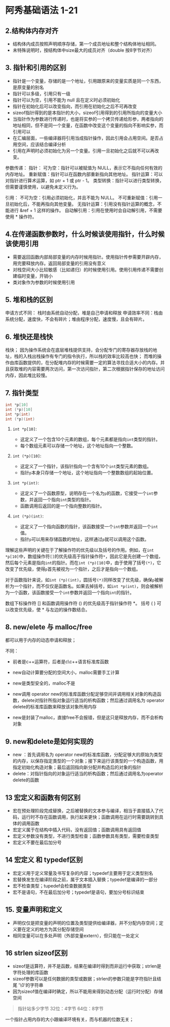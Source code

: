 # 阿秀基础语法 1-21

## 2.结构体内存对齐

+ 结构体内成员按照声明顺序存储，第一个成员地址和整个结构体地址相同。
+ 未特殊说明时，按结构体中size最大的成员对齐（double 按8字节对齐）

## 3. 指针和引用的区别

+ 指针是一个变量，存储的是一个地址，引用跟原来的变量实质是同一个东西，是原变量的别名
+ 指针可以多级，引用只有一级
+ 指针可以为空，引用不能为 null 且在定义时必须初始化
+ 指针在初始化后可以改变指向，而引用在初始化之后不可再改变
+ sizeof指针得到的是本指针的大小，sizeof引用得到的引用所指向的变量大小
+ 当指针作为参数进行传递时，也是将实参的一个拷贝传递给形参，两者指向的地址相同，但不是同一个变量，在函数中改变这个变量的指向不影响实参，而引用可以
+ 在汇编层面，一些编译器将引用当成指针操作，因此引用会占用空间。是否占用空间，应该结合编译分析
+ 引用在声明时必须初始化为另一个变量。引用一旦初始化之后就不可以再改变。

参数传递：
指针：
可为空：指针可以被赋值为 NULL，表示它不指向任何有效的内存地址。
重新赋值：指针可以在函数内部重新指向其他地址。
指针运算：可以对指针进行算术运算，如 ptr + 1 或 ptr - 1。
类型转换：指针可以进行类型转换，但需要谨慎使用，以避免未定义行为。

引用：
不可为空：引用必须初始化，并且不能为 NULL。
不可重新赋值：引用一旦初始化后，不能再指向其他变量。
无指针运算：引用没有指针运算的概念，不能进行 &ref + 1 这样的操作。
自动解引用：引用在使用时会自动解引用，不需要使用 * 操作符。

## 4.在传递函数参数时，什么时候该使用指针，什么时候该使用引用

+ 需要返回函数内部局部变量的内存时候用指针。使用指针传参需要开辟内存，用完要释放内存。返回局部变量的引用没有意义
+ 对栈空间大小比较敏感（比如递归）的时候使用引用。使用引用传递不需要创建临时变量，开销小
+ 类对象作为参数的时候使用引用

## 5. 堆和栈的区别

申请方式不同： 栈时由系统自动分配，堆是自己申请和释放
申请效率不同：栈由系统分配，速度快，不会有碎片；堆由程序分配，速度慢，且会有碎片。

## 6. 堆快还是栈快

栈快；
因为操作系统会在底层堆栈提供支持，会分配专门的寄存器存放栈的地址，栈的入栈出栈操作有专门的指令执行，所以栈的效率比较高也快；
而堆的操作由库函数提供的，在分配堆内存的时候需要一定的算法寻找合适大小的内存。并且获取堆的内容需要两次访问，第一次访问指针，第二次根据指针保存的地址访问内存，因此堆比较慢。

## 7. 指针类型

```cpp
int *p[10]
int (*p)[10]
int *p(int)
int (*p)(int)
```

1. `int *p[10]`:
   - 这定义了一个包含10个元素的数组，每个元素都是指向`int`类型的指针。
   - 每个数组元素可以存储一个地址，这个地址指向一个整数。

2. `int (*p)[10]`:
   - 这定义了一个指针，该指针指向一个含有10个`int`类型元素的数组。
   - 指针`p`本身只存储一个地址，这个地址指向一个整数数组的起始位置。

3. `int *p(int)`:
   - 这定义了一个函数原型，说明存在一个名为`p`的函数，它接受一个`int`参数，并返回一个指向`int`类型的指针。
   - 函数调用后返回的是一个指向整数的指针。

4. `int (*p)(int)`:
   - 这定义了一个指向函数的指针，该函数接受一个`int`参数并返回一个`int`值。
   - 指针`p`可以用来存储函数的地址，这样通过`p`就可以调用这个函数。

理解这些声明的关键在于了解操作符的优先级以及括号的作用。例如，在`int *p[10]`中，数组操作符`[]`的优先级高于指针操作符`*`，因此它是先创建一个数组，然后每个元素是指向`int`的指针。而在`int (*p)[10]`中，由于使用了括号`(*)`，它改变了优先级，使得`p`首先被视为一个指针，之后才是指向一个数组。

对于函数指针来说，如`int (*p)(int)`，圆括号`(*)`同样改变了优先级，确保`p`被解析为一个指针，而不仅仅是函数名。如果去掉括号，如`int *p(int)`，则会被解析为一个函数，该函数接受一个`int`参数并返回一个指向`int`的指针。

数组下标操作符 [] 和函数调用操作符 () 的优先级高于指针操作符 *。
括号 ( ) 可以改变优先级，使 * 与左边的操作数结合。

## 8. new/elete 与 malloc/free 

都可以用于内存的动态申请和释放；

不同：
+ 前者是c++运算符，后者是c\c++语言标准库函数
+ new自动计算要分配的空间大小，malloc需要手工计算
+ new是类型安全的，malloc不是

+ new调用 operator new的标准库函数分配足够空间并调用相关对象的构造函数，delete对指针所指对象运行适当的析构函数；然后通过调用名为 operator delete的标准库函数来释放该对象所用内存
+ new是封装了malloc，直接free不会报错，但是这只是释放内存，而不会析构对象

## 9. new和delete是如何实现的

+ new ：首先调用名为 operator new的标准库函数，分配足够大的原始为类型的内存，以保存指定类型的一个对象；接下来运行该类型的一个构造函数，用指定初始化构造对象；最后返回指向新分配并构造后的对象的指针
+ delete：对指针指向的对象运行适当的析构函数；然后通过调用名为operator delete的函数


## 13 宏定义和函数有何区别

+ 宏在预处理阶段完成替换，之后被替换的文本参与编译，相当于直接插入了代码，运行时不存在函数调用，执行起来更快；函数调用在运行时需要跳转到具体的调用函数
+ 宏定义属于在结构中插入代码，没有返回值；函数调用具有返回值
+ 宏定义参数没有类型，不进行类型检查；函数参数具有类型，需要检查类型
+ 宏定义不要在最后加分号

## 14 宏定义 和  typedef区别

+ 宏定义用于定义常量及书写复杂的内容；typedef主要用于定义类型别名
+ 宏替换发生在编译阶段之前，属于文本插入替换；typedef是编译的一部分
+ 宏不检查类型；tupedef会检查数据类型
+ 宏不是语句，不在最后加分号；typedef是语句，要加分号标识结束

## 15. 变量声明和定义

+ 声明仅仅是把变量的声明的位置及类型提供给编译器，并不分配内存空间；定义要在定义的地方为其分配存储空间
+ 相同变量可以在多处声明（外部变量extern），但只能在一处定义

## 16 strlen sizeof区别

+ sizeof是运算符，并不是函数，结果在编译时得到而非运行中获取；strlen是字符处理的库函数
+ sizeof参数可以是任何数据的类型或数据；strlen的参数只能是字符指针且结尾 '\0'的字符串
+ 因为sizeof值在编译时确定，所以不能用来得到动态分配（运行时分配）存储空间

> 指针站多少字节
32位：4字节
64位：8字节

一个指针占用内存的大小跟编译环境有关，而与机器的位数无关；










